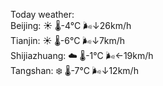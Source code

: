 Today weather:  
Beijing: ☀️   🌡️-4°C 🌬️↓26km/h  
Tianjin: ☀️   🌡️-6°C 🌬️↓7km/h  
Shijiazhuang: ☁️   🌡️-1°C 🌬️←19km/h  
Tangshan: ❄️   🌡️-7°C 🌬️↓12km/h  
